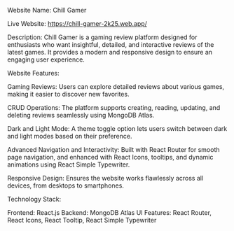 Website Name: Chill Gamer

Live Website: https://chill-gamer-2k25.web.app/

Description:
Chill Gamer is a gaming review platform designed for enthusiasts who want insightful, detailed, and interactive reviews of the latest games. It provides a modern and responsive design to ensure an engaging user experience.

Website Features:

Gaming Reviews:
Users can explore detailed reviews about various games, making it easier to discover new favorites.

CRUD Operations:
The platform supports creating, reading, updating, and deleting reviews seamlessly using MongoDB Atlas.

Dark and Light Mode:
A theme toggle option lets users switch between dark and light modes based on their preference.

Advanced Navigation and Interactivity:
Built with React Router for smooth page navigation, and enhanced with React Icons, tooltips, and dynamic animations using React Simple Typewriter.

Responsive Design:
Ensures the website works flawlessly across all devices, from desktops to smartphones.

Technology Stack:

Frontend: React.js
Backend: MongoDB Atlas
UI Features: React Router, React Icons, React Tooltip, React Simple Typewriter